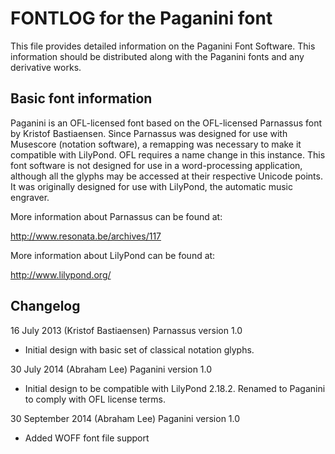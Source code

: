 FONTLOG for the Paganini font
=============================

This file provides detailed information on the Paganini Font Software. This information should
be distributed along with the Paganini fonts and any derivative works.


Basic font information
----------------------

Paganini is an OFL-licensed font based on the OFL-licensed Parnassus font by Kristof
Bastiaensen. Since Parnassus was designed for use with Musescore (notation software), a
remapping was necessary to make it compatible with LilyPond. OFL requires a name change in this
instance. This font software is not designed for use in a word-processing application, although
all the glyphs may be accessed at their respective Unicode points. It was originally designed
for use with LilyPond, the automatic music engraver.

More information about Parnassus can be found at:

http://www.resonata.be/archives/117

More information about LilyPond can be found at:

http://www.lilypond.org/

Changelog
---------

16 July 2013 (Kristof Bastiaensen) Parnassus version 1.0
- Initial design with basic set of classical notation glyphs.

30 July 2014 (Abraham Lee) Paganini version 1.0
- Initial design to be compatible with LilyPond 2.18.2. Renamed to Paganini
  to comply with OFL license terms.

30 September 2014 (Abraham Lee) Paganini version 1.0
- Added WOFF font file support
